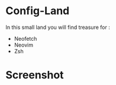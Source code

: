 # Config-Land
In this small land you will find treasure for :

- Neofetch
- Neovim
- Zsh

# Screenshot

